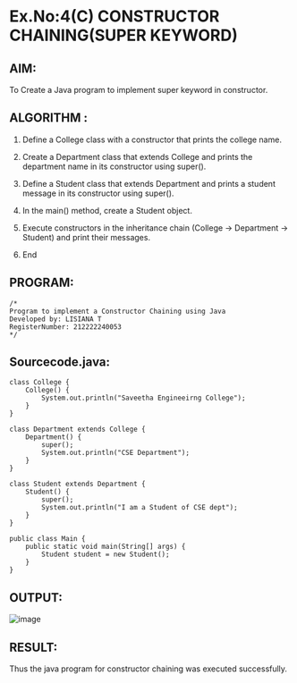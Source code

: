 # Ex.No:4(C)    CONSTRUCTOR CHAINING(SUPER KEYWORD)

## AIM:
To Create a Java program to implement super keyword in constructor.

## ALGORITHM :
1. Define a College class with a constructor that prints the college name.

2. Create a Department class that extends College and prints the department name in its constructor using super().

3. Define a Student class that extends Department and prints a student message in its constructor using super().

4. In the main() method, create a Student object.

5. Execute constructors in the inheritance chain (College → Department → Student) and print their messages.

6.	End


## PROGRAM:
 ```
/*
Program to implement a Constructor Chaining using Java
Developed by: LISIANA T
RegisterNumber: 212222240053 
*/
```

## Sourcecode.java:
```
class College {
    College() {
        System.out.println("Saveetha Engineeirng College");
    }
}

class Department extends College {
    Department() {
        super();
        System.out.println("CSE Department");
    }
}

class Student extends Department {
    Student() {
        super();
        System.out.println("I am a Student of CSE dept");
    }
}

public class Main {
    public static void main(String[] args) {
        Student student = new Student();
    }
}

```

## OUTPUT:

![image](https://github.com/user-attachments/assets/ff23d15b-043d-4eaf-a050-7f1d000d0e8d)


## RESULT:
Thus the java program for constructor chaining was executed successfully.




